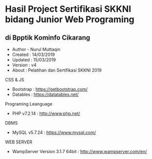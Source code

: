 # Hasil Project Sertifikasi SKKNI bidang Junior Web Programing
## di Bpptik Kominfo Cikarang


- Author - Nurul Muttaqin
- Created : 14/03/2019
- Updated : 15/03/2019
- Version : v4
- About : Pelatihan dan Sertifikasi SKKNI 2019

CSS & JS
- Bootstrap : https://getbootstrap.com/
- Datables : https://datatables.net/ 

Programing Leanguage
- PHP v7.2.14 : http://www.php.net/

DBMS
- MySQL v5.7.24 : https://www.mysql.com/

WEB SERVER
- WampServer Version 3.1.7 64bit : http://www.wampserver.com/en/
